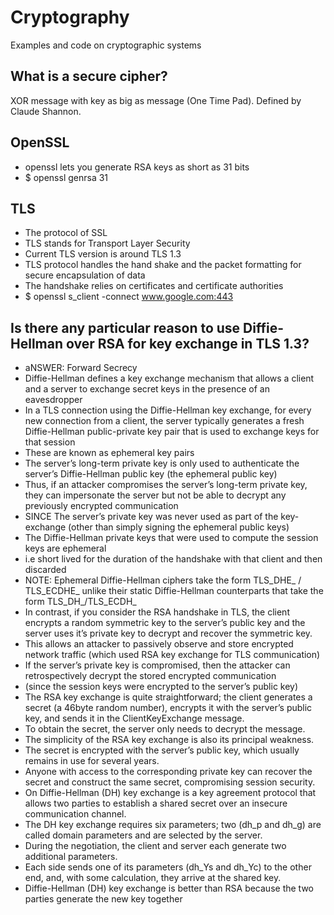 # Cryptography

Examples and code on cryptographic systems

## What is a secure cipher? 

XOR message with key as big as message (One Time Pad). Defined by Claude Shannon.

## OpenSSL

* openssl lets you generate RSA keys as short as 31 bits
* $ openssl genrsa 31

## TLS

* The protocol of SSL
* TLS stands for Transport Layer Security
* Current TLS version is around TLS 1.3
* TLS protocol handles the hand shake and the packet formatting for secure encapsulation of data
* The handshake relies on certificates and certificate authorities
* $ openssl s_client -connect www.google.com:443

## Is there any particular reason to use Diffie-Hellman over RSA for key exchange in TLS 1.3?

* aNSWER: Forward Secrecy
* Diffie-Hellman defines a key exchange mechanism that allows a client and a server to exchange secret keys in the presence of an eavesdropper
* In a TLS connection using the Diffie-Hellman key exchange, for every new connection from a client, the server typically generates a fresh Diffie-Hellman public-private key pair that is used to exchange keys for that session
* These are known as ephemeral key pairs
* The server’s long-term private key is only used to authenticate the server’s Diffie-Hellman public key (the ephemeral public key)
* Thus, if an attacker compromises the server’s long-term private key, they can impersonate the server but not be able to decrypt any previously encrypted communication
* SINCE The server’s private key was never used as part of the key-exchange (other than simply signing the ephemeral public keys)
* The Diffie-Hellman private keys that were used to compute the session keys are ephemeral
* i.e short lived for the duration of the handshake with that client and then discarded
* NOTE: Ephemeral Diffie-Hellman ciphers take the form TLS_DHE_ / TLS_ECDHE_ unlike their static Diffie-Hellman counterparts that take the form TLS_DH_/TLS_ECDH_
* In contrast, if you consider the RSA handshake in TLS, the client encrypts a random symmetric key to the server’s public key and the server uses it’s private key to decrypt and recover the symmetric key.
* This allows an attacker to passively observe and store encrypted network traffic (which used RSA key exchange for TLS communication)
* If the server’s private key is compromised, then the attacker can retrospectively decrypt the stored encrypted communication
* (since the session keys were encrypted to the server’s public key)
* The RSA key exchange is quite straightforward; the client generates a secret (a 46byte random number), encrypts it with the server’s public key, and sends it in the ClientKeyExchange message.
* To obtain the  secret, the server only needs to decrypt the message.
* The simplicity of the RSA key exchange is also its principal weakness.
* The  secret is encrypted with the server’s public key, which usually remains in use for several years.
* Anyone with access to the corresponding private key can recover the secret and construct the same secret, compromising session security.
* On Diffie-Hellman (DH) key exchange is a key agreement protocol that allows two parties to establish a shared secret over an insecure communication channel.
* The DH key exchange requires six parameters; two (dh_p and dh_g) are called domain parameters and are selected by the server.
* During the negotiation, the client and server each generate two additional parameters.
* Each side sends one of its parameters (dh_Ys and dh_Yc) to the other end, and, with some calculation, they arrive at the shared key.
* Diffie-Hellman (DH) key exchange is better than RSA because the two parties generate the new key together 
